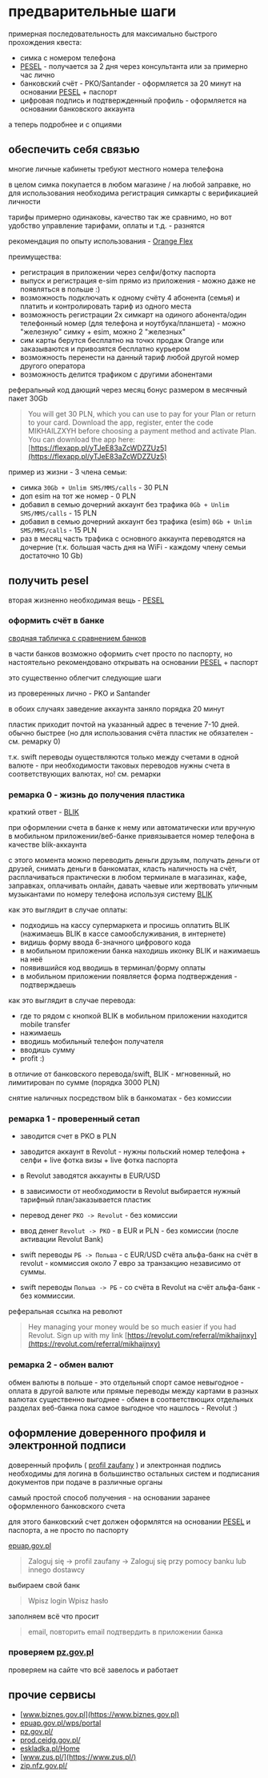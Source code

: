 # предварительные шаги

примерная последовательность для максимально быстрого прохождения квеста:

- симка с номером телефона
- [PESEL](glossary/pesel.md) - получается за 2 дня через консультанта или за примерно час лично
- банковский счёт - PKO/Santander - оформляется за 20 минут на основании [PESEL](glossary/pesel.md) + паспорт
- цифровая подпись и подтвержденный профиль - оформляется на основании банковского аккаунта

а теперь подробнее и с опциями

## обеспечить себя связью

многие личные кабинеты требуют местного номера телефона

в целом симка покупается в любом магазине / на любой заправке, но для использования необходима регистрация симкарты с верификацией личности

тарифы примерно одинаковы, качество так же сравнимо, но вот удобство управление тарифами, оплаты и т.д. - разнятся

рекомендация по опыту использования - [Orange Flex](https://flexapp.pl/yTJeE83aZcWDZZUz5)

преимущества:

- регистрация в приложении через селфи/фотку паспорта
- выпуск и регистрация e-sim прямо из приложения - можно даже не появляться в польше :)
- возможность подключать к одному счёту 4 абонента (семья) и платить и контролировать тариф из одного места
- возможность регистрации 2х симкарт на одиного абонента/один телефонный номер (для телефона и ноутбука/планшета) - можно "железную" симку + esim, можно 2 "железных"
- сим карты берутся бесплатно на точкх продаж Orange или заказываются и привозятся бесплатно курьером
- возможность перенести на данный тариф любой другой номер другого оператора
- возможность делится трафиком с другими абонентами

реферальный код дающий через месяц бонус размером в месячный пакет 30Gb

> You will get 30 PLN, which you can use to pay for your Plan or return to your card. Download the app, register, enter the code MIKHAILZXYH before choosing a payment method and activate Plan. You can download the app here: [https://flexapp.pl/yTJeE83aZcWDZZUz5](https://flexapp.pl/yTJeE83aZcWDZZUz5)

пример из жизни - 3 члена семьи:

- симка `30Gb + Unlim SMS/MMS/calls` - 30 PLN
- доп esim на тот же номер - 0 PLN
- добавил в семью дочерний аккаунт без трафика `0Gb + Unlim SMS/MMS/calls` - 15 PLN
- добавил в семью дочерний аккаунт без трафика (esim) `0Gb + Unlim SMS/MMS/calls` - 15 PLN
- раз в месяц часть трафика с основного аккаунта переводятся на дочерние (т.к. большая часть дня на WiFi - каждому члену семьи достаточно 10 Gb)

## получить pesel

вторая жизненно необходимая вещь - [PESEL](glossary/pesel.md)

### оформить счёт в банке

[сводная табличка с сравнением банков](https://docs.google.com/spreadsheets/u/1/d/1kurqi18ONvt9xWohW6Xi62zmvWnlUHqu1cTeDyobbwI/htmlview)

в части банков возможно оформить счет просто по паспорту, но настоятельно рекомендовано открывать на основании [PESEL](glossary/pesel.md) + паспорт

это существенно облегчит следующие шаги

из проверенных лично - PKO и Santander

в обоих случаях заведение аккаунта заняло порядка 20 минут

пластик приходит почтой на указанный адрес в течение 7-10 дней. обычно быстрее (но для использования счёта пластик не обязателен - см. ремарку 0)

т.к. swift переводы оуществляются только между счетами в одной валюте - при необходимости таковых переводов нужны счета в соответствующих валютах, но! см. ремарки

### ремарка 0 - жизнь до получения пластика

краткий ответ - [BLIK](https://blik.com/en)

при оформлении счета в банке к нему или автоматически или вручную в мобильном приложении/веб-банке привязывается номер телефона в качестве blik-аккаунта

с этого момента можно переводить деньги друзьям, получать деньги от друзей, снимать деньги в банкоматах, класть наличность на счёт, расплачиваться практически в любом терминале в магазинах, кафе, заправках, оплачивать онлайн, давать чаевые или жертвовать уличным музыкантами по номеру телефона используя систему [BLIK](https://blik.com/en)

как это выглядит в случае оплаты:

- подходишь на кассу супермаркета и просишь оплатить BLIK (нажимаешь BLIK в кассе самообслуживания, в интернете)
- видишь форму ввода 6-значного цифрового кода
- в мобильном приложении банка находишь иконку BLIK и нажимаешь на неё
- появившийся код вводишь в терминал/форму оплаты
- в мобильном приложении появляется форма подтверждения - подтверждаешь

как это выглядит в случае перевода:

- где то рядом с кнопкой BLIK в мобильном приложении находится mobile transfer
- нажимаешь
- вводишь мобильный телефон получателя
- вводишь сумму
- profit :)

в отличие от банковского перевода/swift, BLIK - мгновенный, но лимитирован по сумме (порядка 3000 PLN)

снятие наличных посредством blik в банкоматах - без комиссии

### ремарка 1 - проверенный сетап

- заводится счет в PKO в PLN
- заводится аккаунт в Revolut - нужны польский номер телефона + селфи + live фотка визы + live фотка паспорта
- в Revolut заводятся аккаунты в EUR/USD
- в зависимости от необходимости в Revolut выбирается нужный тарифный план/заказывается пластик

- перевод денег `PKO -> Revolut` - без комиссии
- ввод денег `Revolut -> PKO` - в EUR и PLN - без комиссии (после активации Revolut Bank)
- swift переводы `РБ -> Польша` - с EUR/USD счёта альфа-банк на счёт в revolut - коммиссия около 7 евро за транзакцию независимо от суммы.
- swift переводы `Польша -> РБ` - со счёта в Revolut на счёт альфа-банк - без коммиссии.

реферальная ссылка на револют

> Hey managing your money would be so much easier if you had Revolut.
> Sign up with my link [https://revolut.com/referral/mikhaijnxy](https://revolut.com/referral/mikhaijnxy)

### ремарка 2 - обмен валют

обмен валюты в польше - это отдельный спорт
самое невыгодное - оплата в другой валюте или прямые переводы между картами в разных валютах
существенно выгоднее - обмен в соответствющих отдельных разделах веб-банка
пока самое выгодное что нашлось - Revolut :)

## оформление доверенного профиля и электронной подписи

доверенный профиль ( [profil zaufany](glossary/profil_zaufany.md) ) и электронная подпись необходимы для логина в большинство остальных систем и подписания документов при подаче в различные органы

самый простой способ получения - на основании заранее оформленного банковского счета

для этого банковский счет должен оформлятся на основании [PESEL](glossary/pesel.md) и паспорта, а не просто по паспорту

[epuap.gov.pl](https://epuap.gov.pl/wps/portal)

> Zaloguj się
> -> profil zaufany
> -> Zaloguj się przy pomocy banku lub innego dostawcy

выбираем свой банк

> Wpisz login
> Wpisz hasło

заполняем всё что просит

> email, повторить email
> подтвердить в приложении банка

### проверяем [pz.gov.pl](https://pz.gov.pl/)

проверяем на сайте что всё завелось и работает

## прочие сервисы

- [www.biznes.gov.pl](https://www.biznes.gov.pl)
- [epuap.gov.pl/wps/portal](https://epuap.gov.pl/wps/portal)
- [pz.gov.pl/](https://pz.gov.pl/)
- [prod.ceidg.gov.pl/](https://prod.ceidg.gov.pl/)
- [eskladka.pl/Home](https://eskladka.pl/Home)
- [www.zus.pl/](https://www.zus.pl/)
- [zip.nfz.gov.pl/](https://zip.nfz.gov.pl/)
